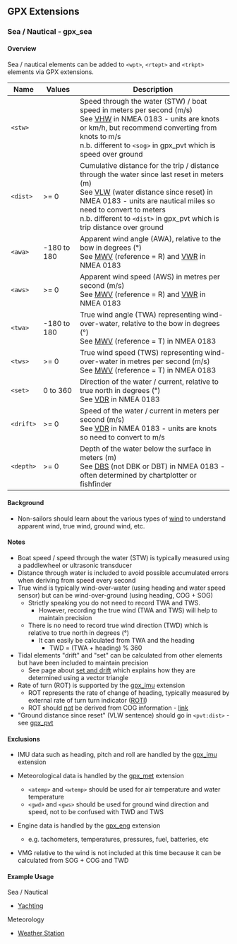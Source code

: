 ## GPX Extensions

### Sea / Nautical - gpx_sea

#### Overview

Sea / nautical elements can be added to `<wpt>`, `<rtept>` and `<trkpt>`  elements via GPX extensions.

| Name      | Values      | Description                                                  |
| --------- | ----------- | ------------------------------------------------------------ |
| `<stw>`   |             | Speed through the water (STW) / boat speed in meters per second (m/s)<br />See [VHW](https://gpsd.gitlab.io/gpsd/NMEA.html#_vhw_water_speed_and_heading) in NMEA 0183 - units are knots or km/h, but recommend converting from knots to m/s<br />n.b. different to `<sog>` in gpx_pvt which is speed over ground |
| `<dist>`  | >= 0        | Cumulative distance for the trip / distance through the water since last reset in meters (m)<br />See [VLW](https://gpsd.gitlab.io/gpsd/NMEA.html#_vlw_distance_traveled_through_water) (water distance since reset) in NMEA 0183 - units are nautical miles so need to convert to meters<br />n.b. different to `<dist>` in gpx_pvt which is trip distance over ground |
| `<awa>`   | -180 to 180 | Apparent wind angle (AWA), relative to the bow in degrees (°)<br />See [MWV](https://gpsd.gitlab.io/gpsd/NMEA.html#_mwv_wind_speed_and_angle) (reference = R) and [VWR](https://gpsd.gitlab.io/gpsd/NMEA.html#_vwr_relative_wind_speed_and_angle) in NMEA 0183 |
| `<aws>`   | >= 0        | Apparent wind speed (AWS) in metres per second (m/s)<br />See [MWV](https://gpsd.gitlab.io/gpsd/NMEA.html#_mwv_wind_speed_and_angle) (reference = R) and [VWR](https://gpsd.gitlab.io/gpsd/NMEA.html#_vwr_relative_wind_speed_and_angle) in NMEA 0183 |
| `<twa>`   | -180 to 180 | True wind angle (TWA) representing wind-over-water, relative to the bow in degrees (°)<br />See [MWV](https://gpsd.gitlab.io/gpsd/NMEA.html#_mwv_wind_speed_and_angle) (reference = T) in NMEA 0183 |
| `<tws>`   | >= 0        | True wind speed (TWS) representing wind-over-water in metres per second (m/s)<br />See [MWV](https://gpsd.gitlab.io/gpsd/NMEA.html#_mwv_wind_speed_and_angle) (reference = T) in NMEA 0183 |
| `<set>`   | 0 to 360    | Direction of the water / current, relative to true north in degrees (°)<br />See [VDR](https://gpsd.gitlab.io/gpsd/NMEA.html#_vdr_set_and_drift) in NMEA 0183 |
| `<drift>` | >= 0        | Speed of the water / current in meters per second (m/s)<br />See [VDR](https://gpsd.gitlab.io/gpsd/NMEA.html#_vdr_set_and_drift) in NMEA 0183 - units are knots so need to convert to m/s |
| `<depth>` | >= 0        | Depth of the water below the surface in meters (m)<br />See [DBS](https://gpsd.gitlab.io/gpsd/NMEA.html#_dbs_depth_below_surface) (not DBK or DBT) in NMEA 0183 - often determined by chartplotter or fishfinder |



#### Background

- Non-sailors should learn about the various types of [wind](https://raymarine.custhelp.com/app/answers/detail/a_id/3794/~/apparent-wind%2C-true-wind-and-ground-wind%2C-and-data-required-to-calculate-them#:~:text=Apparent%20Wind%20will%20vary%20depending,(wind%20on%20the%20bow.)) to understand apparent wind, true wind, ground wind, etc.



#### Notes

- Boat speed / speed through the water (STW) is typically measured using a paddlewheel or ultrasonic transducer
- Distance through water is included to avoid possible accumulated errors when deriving from speed every second
- True wind is typically wind-over-water (using heading and water speed sensor) but can be wind-over-ground (using heading, COG + SOG)
  - Strictly speaking you do not need to record TWA and TWS.
    - However, recording the true wind (TWA and TWS) will help to maintain precision
  - There is no need to record true wind direction (TWD) which is relative to true north in degrees (°)
    - It can easily be calculated from TWA and the heading
      - TWD = (TWA + heading)  % 360
- Tidal elements "drift" and "set" can be calculated from other elements but have been included to maintain precision
  - See page about [set and drift](http://www.sailfastllc.com/AppNoteCurrentSetAndDrift) which explains how they are determined using a vector triangle
- Rate of turn (ROT) is supported by the [gpx_imu](../gpx_imu/README.md) extension
  - ROT represents the rate of change of heading, typically measured by external rate of turn turn indicator ([ROTI](https://en.wikipedia.org/wiki/Rate_of_turn_indicator))
  - ROT should <u>not</u> be derived from COG information - [link](https://www.navcen.uscg.gov/ais-class-a-reports)
- "Ground distance since reset" (VLW sentence) should go in `<pvt:dist>` - see [gpx_pvt](../gpx_pvt/README.md)



#### Exclusions

- IMU data such as heading, pitch and roll are handled by the [gpx_imu](../gpx_imu/README.md) extension
- Meteorological data is handled by the [gpx_met](../gpx_met/README.md) extension
  - `<atemp>` and `<wtemp>` should be used for air temperature and water temperature
  - `<gwd>` and `<gws>` should be used for ground wind direction and speed, not to be confused with TWD and TWS
- Engine data is handled by the [gpx_eng](../gpx_eng/README.md) extension
  - e.g. tachometers, temperatures, pressures, fuel, batteries, etc

- VMG relative to the wind is not included at this time because it can be calculated from SOG + COG and TWD



#### Example Usage

Sea / Nautical

- [Yachting](../examples/sea/yacht.md)

Meteorology

- [Weather Station](../examples/met/weather.md)

